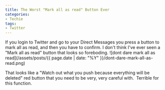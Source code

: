 ```yaml
---
title: The Worst "Mark all as read" Button Ever
categories:
- Techie
tags:
- Twitter
---
```


If you login to Twitter and go to your Direct Messages you press a button to mark all as read, and then you have to confirm. I don't think I've ever seen a "Mark all as read" button that looks so foreboding.
![dont dare mark all as read](/assets/posts/{{ page.date | date: "%Y" }}/dont-dare-mark-all-as-read.png)

That looks like a "Watch out what you push because everything will be deleted" red button that you need to be very, very careful with.  Terrible for this function.
